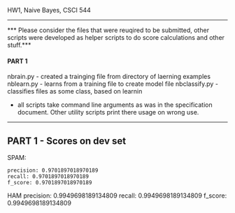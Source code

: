 HW1, Naive Bayes, CSCI 544

--------------------------------

*** Please consider the files that were reuqired to be submitted, other scripts were developed as helper scripts to do score calculations and other stuff.***

#### PART 1 ####

nbrain.py - created a trainging file from directory of laerning examples
nblearn.py - learns from a training file to create model file
nbclassify.py - classifies files as some class, based on learnin

* all scripts take command line arguments as was in the specification document. Other utility scripts print there usage on wrong use.

--------------------------
PART 1 - Scores on dev set
-------------------------
SPAM:

	precision: 0.9701897018970189
	recall: 0.9701897018970189
	f_score: 0.9701897018970189

HAM
	precision: 0.9949698189134809
	recall: 0.9949698189134809
	f_score: 0.9949698189134809
